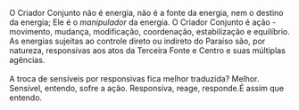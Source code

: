 ﻿O Criador Conjunto não é energia, não é a fonte da energia, nem o destino da energia; Ele é o <I>manipulador </I>da energia. O Criador Conjunto é ação - movimento, mudança, modificação, coordenação, estabilização e equilíbrio. As energias sujeitas ao controle direto ou indireto do Paraíso são, por natureza, responsivas aos atos da Terceira Fonte e Centro e suas múltiplas agências.<BR> <BR>A troca de sensíveis por responsivas fica melhor traduzida? Melhor. Sensível, entendo, sofre a ação. Responsiva, reage, responde.É assim que entendo.